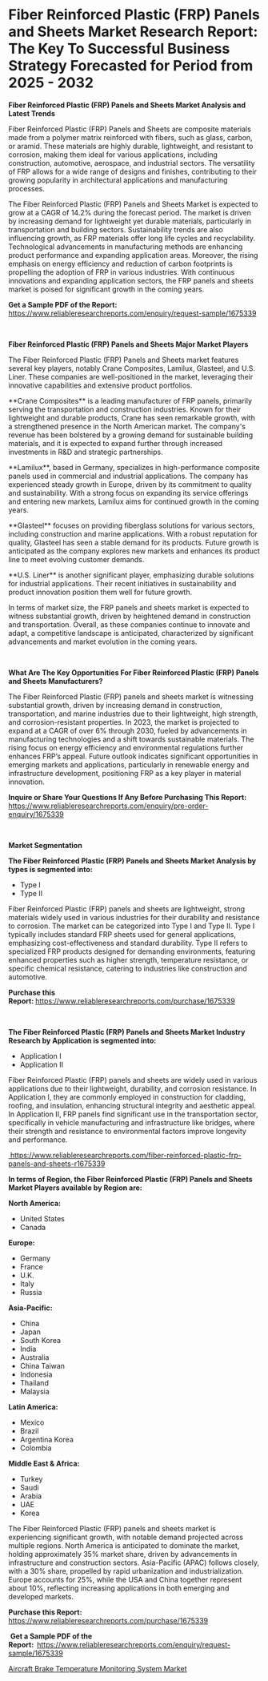 <p><h1>Fiber Reinforced Plastic (FRP) Panels and Sheets Market Research Report: The Key To Successful Business Strategy Forecasted for Period from 2025 - 2032</h1></p><p><strong>Fiber Reinforced Plastic (FRP) Panels and Sheets Market Analysis and Latest Trends</strong></p>
<p><p>Fiber Reinforced Plastic (FRP) Panels and Sheets are composite materials made from a polymer matrix reinforced with fibers, such as glass, carbon, or aramid. These materials are highly durable, lightweight, and resistant to corrosion, making them ideal for various applications, including construction, automotive, aerospace, and industrial sectors. The versatility of FRP allows for a wide range of designs and finishes, contributing to their growing popularity in architectural applications and manufacturing processes.</p><p>The Fiber Reinforced Plastic (FRP) Panels and Sheets Market is expected to grow at a CAGR of 14.2% during the forecast period. The market is driven by increasing demand for lightweight yet durable materials, particularly in transportation and building sectors. Sustainability trends are also influencing growth, as FRP materials offer long life cycles and recyclability. Technological advancements in manufacturing methods are enhancing product performance and expanding application areas. Moreover, the rising emphasis on energy efficiency and reduction of carbon footprints is propelling the adoption of FRP in various industries. With continuous innovations and expanding application sectors, the FRP panels and sheets market is poised for significant growth in the coming years.</p></p>
<p><strong>Get a Sample PDF of the Report:&nbsp;</strong> <a href="https://www.reliableresearchreports.com/enquiry/request-sample/1675339?utm_campaign=2222&utm_medium=2&utm_source=Github&utm_content=ia&utm_term=25032025&utm_id=fiber-reinforced-plastic-frp-panels-and-sheets">https://www.reliableresearchreports.com/enquiry/request-sample/1675339</a></p>
<p>&nbsp;</p>
<p><strong>Fiber Reinforced Plastic (FRP) Panels and Sheets Major Market Players</strong></p>
<p><p>The Fiber Reinforced Plastic (FRP) Panels and Sheets market features several key players, notably Crane Composites, Lamilux, Glasteel, and U.S. Liner. These companies are well-positioned in the market, leveraging their innovative capabilities and extensive product portfolios.</p><p>**Crane Composites** is a leading manufacturer of FRP panels, primarily serving the transportation and construction industries. Known for their lightweight and durable products, Crane has seen remarkable growth, with a strengthened presence in the North American market. The company's revenue has been bolstered by a growing demand for sustainable building materials, and it is expected to expand further through increased investments in R&D and strategic partnerships.</p><p>**Lamilux**, based in Germany, specializes in high-performance composite panels used in commercial and industrial applications. The company has experienced steady growth in Europe, driven by its commitment to quality and sustainability. With a strong focus on expanding its service offerings and entering new markets, Lamilux aims for continued growth in the coming years.</p><p>**Glasteel** focuses on providing fiberglass solutions for various sectors, including construction and marine applications. With a robust reputation for quality, Glasteel has seen a stable demand for its products. Future growth is anticipated as the company explores new markets and enhances its product line to meet evolving customer demands.</p><p>**U.S. Liner** is another significant player, emphasizing durable solutions for industrial applications. Their recent initiatives in sustainability and product innovation position them well for future growth. </p><p>In terms of market size, the FRP panels and sheets market is expected to witness substantial growth, driven by heightened demand in construction and transportation. Overall, as these companies continue to innovate and adapt, a competitive landscape is anticipated, characterized by significant advancements and market evolution in the coming years.</p></p>
<p>&nbsp;</p>
<p><strong>What Are The Key Opportunities For Fiber Reinforced Plastic (FRP) Panels and Sheets Manufacturers?</strong></p>
<p><p>The Fiber Reinforced Plastic (FRP) panels and sheets market is witnessing substantial growth, driven by increasing demand in construction, transportation, and marine industries due to their lightweight, high strength, and corrosion-resistant properties. In 2023, the market is projected to expand at a CAGR of over 6% through 2030, fueled by advancements in manufacturing technologies and a shift towards sustainable materials. The rising focus on energy efficiency and environmental regulations further enhances FRP’s appeal. Future outlook indicates significant opportunities in emerging markets and applications, particularly in renewable energy and infrastructure development, positioning FRP as a key player in material innovation.</p></p>
<p><strong>Inquire or Share Your Questions If Any Before Purchasing This Report:</strong> <a href="https://www.reliableresearchreports.com/enquiry/pre-order-enquiry/1675339?utm_campaign=2222&utm_medium=2&utm_source=Github&utm_content=ia&utm_term=25032025&utm_id=fiber-reinforced-plastic-frp-panels-and-sheets">https://www.reliableresearchreports.com/enquiry/pre-order-enquiry/1675339</a></p>
<p>&nbsp;</p>
<p><strong>Market Segmentation</strong></p>
<p><strong>The Fiber Reinforced Plastic (FRP) Panels and Sheets Market Analysis by types is segmented into:</strong></p>
<p><ul><li>Type I</li><li>Type II</li></ul></p>
<p><p>Fiber Reinforced Plastic (FRP) panels and sheets are lightweight, strong materials widely used in various industries for their durability and resistance to corrosion. The market can be categorized into Type I and Type II. Type I typically includes standard FRP sheets used for general applications, emphasizing cost-effectiveness and standard durability. Type II refers to specialized FRP products designed for demanding environments, featuring enhanced properties such as higher strength, temperature resistance, or specific chemical resistance, catering to industries like construction and automotive.</p></p>
<p><strong>Purchase this Report:&nbsp;</strong><a href="https://www.reliableresearchreports.com/purchase/1675339?utm_campaign=2222&utm_medium=2&utm_source=Github&utm_content=ia&utm_term=25032025&utm_id=fiber-reinforced-plastic-frp-panels-and-sheets">https://www.reliableresearchreports.com/purchase/1675339</a></p>
<p>&nbsp;</p>
<p><strong>The Fiber Reinforced Plastic (FRP) Panels and Sheets Market Industry Research by Application is segmented into:</strong></p>
<p><ul><li>Application I</li><li>Application II</li></ul></p>
<p><p>Fiber Reinforced Plastic (FRP) panels and sheets are widely used in various applications due to their lightweight, durability, and corrosion resistance. In Application I, they are commonly employed in construction for cladding, roofing, and insulation, enhancing structural integrity and aesthetic appeal. In Application II, FRP panels find significant use in the transportation sector, specifically in vehicle manufacturing and infrastructure like bridges, where their strength and resistance to environmental factors improve longevity and performance.</p></p>
<p><a href="https://www.reliableresearchreports.com/fiber-reinforced-plastic-frp-panels-and-sheets-r1675339?utm_campaign=2222&utm_medium=2&utm_source=Github&utm_content=ia&utm_term=25032025&utm_id=fiber-reinforced-plastic-frp-panels-and-sheets">&nbsp;https://www.reliableresearchreports.com/fiber-reinforced-plastic-frp-panels-and-sheets-r1675339</a></p>
<p><strong>In terms of Region, the Fiber Reinforced Plastic (FRP) Panels and Sheets Market Players available by Region are:</strong></p>
<p>
    <p> <strong> North America: </strong>
        <ul>
            <li>United States</li>
            <li>Canada</li>
        </ul>
        </p> 
    <p> <strong> Europe: </strong>
        <ul>
            <li>Germany</li>
            <li>France</li>
            <li>U.K.</li>
            <li>Italy</li>
            <li>Russia</li>
        </ul>
        </p> 
    <p> <strong> Asia-Pacific: </strong>
        <ul>
            <li>China</li>
            <li>Japan</li>
            <li>South Korea</li>
            <li>India</li>
            <li>Australia</li>
            <li>China Taiwan</li>
            <li>Indonesia</li>
            <li>Thailand</li>
            <li>Malaysia</li>
        </ul>
        </p> 
    <p> <strong> Latin America: </strong>
        <ul>
            <li>Mexico</li>
            <li>Brazil</li>
            <li>Argentina Korea</li>
            <li>Colombia</li>
        </ul>
        </p> 
    <p> <strong> Middle East & Africa: </strong>
        <ul>
            <li>Turkey</li>
            <li>Saudi</li>
            <li>Arabia</li>
            <li>UAE</li>
            <li>Korea</li>
        </ul>
    </p>
    </p>
<p><p>The Fiber Reinforced Plastic (FRP) panels and sheets market is experiencing significant growth, with notable demand projected across multiple regions. North America is anticipated to dominate the market, holding approximately 35% market share, driven by advancements in infrastructure and construction sectors. Asia-Pacific (APAC) follows closely, with a 30% share, propelled by rapid urbanization and industrialization. Europe accounts for 25%, while the USA and China together represent about 10%, reflecting increasing applications in both emerging and developed markets.</p></p>
<p><strong>Purchase this Report: </strong><a href="https://www.reliableresearchreports.com/purchase/1675339?utm_campaign=2222&utm_medium=2&utm_source=Github&utm_content=ia&utm_term=25032025&utm_id=fiber-reinforced-plastic-frp-panels-and-sheets">https://www.reliableresearchreports.com/purchase/1675339</a></p>
<p>&nbsp;<strong>Get a Sample PDF of the Report:&nbsp;&nbsp;</strong><a href="https://www.reliableresearchreports.com/enquiry/request-sample/1675339?utm_campaign=2222&utm_medium=2&utm_source=Github&utm_content=ia&utm_term=25032025&utm_id=fiber-reinforced-plastic-frp-panels-and-sheets">https://www.reliableresearchreports.com/enquiry/request-sample/1675339</a></p>
<p><strong></strong></p>
<p><p><a href="https://github.com/SamiaChowdhury801/Market-Research-Report-List-2/blob/main/aircraft-brake-temperature-monitoring-system-market.md?utm_campaign=2222&utm_medium=2&utm_source=Github&utm_content=ia&utm_term=25032025&utm_id=fiber-reinforced-plastic-frp-panels-and-sheets">Aircraft Brake Temperature Monitoring System Market</a></p></p>